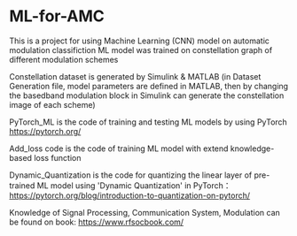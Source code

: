 # ML-for-AMC
This is a project for using Machine Learning (CNN) model on automatic modulation classifiction 
ML model was trained on constellation graph of different modulation schemes

Constellation dataset is generated by Simulink & MATLAB (in Dataset Generation file, model parameters are defined in MATLAB, then by changing the basedband modulation block in Simulink can generate the constellation image of each scheme)

PyTorch_ML is the code of training and testing ML models by using PyTorch
https://pytorch.org/

Add_loss code is the code of training ML model with extend knowledge-based loss function

Dynamic_Quantization is the code for quantizing the linear layer of pre-trained ML model using 'Dynamic Quantization' in PyTorch：
https://pytorch.org/blog/introduction-to-quantization-on-pytorch/

Knowledge of Signal Processing, Communication System, Modulation can be found on book:
https://www.rfsocbook.com/
